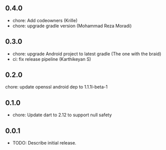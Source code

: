 ## 0.4.0
- chore: Add codeowners (Krille)
- chore: upgrade gradle version (Mohammad Reza Moradi)

## 0.3.0
- chore: upgrade Android project to latest gradle (The one with the braid)
- ci: fix release pipeline (Karthikeyan S)

## 0.2.0
chore: update openssl android dep to 1.1.1l-beta-1

## 0.1.0
* chore: Update dart to 2.12 to support null safety

## 0.0.1

* TODO: Describe initial release.
